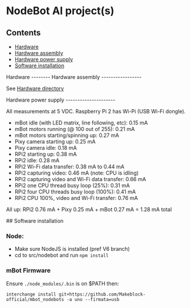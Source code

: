 NodeBot AI project(s)
=====================

Contents
--------
- [Hardware](#hardware)
- [Hardware assembly](#hardware-assembly)
- [Hardware power supply](#hardware-power-supply)
- [Software installation](#software-installation)

<a name="hardware" />
Hardware
--------

<a name="hardware-assembly" />
Hardware assembly
-----------------

See [Hardware directory](hardware)

<a name="hardware-power-supply" />
Hardware power supply
---------------------

All measurements at 5 VDC.  Raspberry Pi 2 has Wi-Pi (USB Wi-Fi dongle).

- mBot idle (with LED matrix, line following, etc): 0.15 mA
- mBot motors running (@ 100 out of 255): 0.21 mA
- mBot motors starting/spinning up: 0.27 mA
- Pixy camera starting up: 0.25 mA
- Pixy camera idle: 0.18 mA
- RPi2 starting up: 0.38 mA
- RPi2 idle: 0.28 mA
- RPi2 Wi-Fi data transfer: 0.38 mA to 0.44 mA
- RPi2 capturing video: 0.46 mA (note: CPU is idling)
- RPi2 capturing video and Wi-Fi data transfer: 0.66 mA
- RPi2 one CPU thread busy loop (25%): 0.31 mA
- RPi2 four CPU threads busy loop (100%): 0.41 mA
- RPi2 CPU 100%, video and Wi-Fi transfer: 0.76 mA

All up: RPi2 0.76 mA + Pixy 0.25 mA + mBot 0.27 mA = 1.28 mA total

<a name="software-installation"/>
## Software installation

### Node:

* Make sure NodeJS is installed (pref V6 branch)
* cd to src/nodebot and run `npm install`

### mBot Firmware

Ensure `./node_modules/.bin` is on $PATH then:

```
interchange install git+https://github.com/Makeblock-official/mbot_nodebots -a uno --firmata=usb
```



